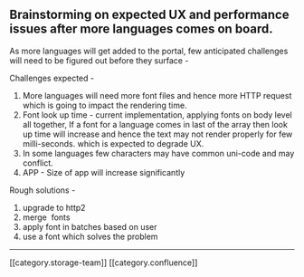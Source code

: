 
## Brainstorming on expected UX and performance issues after more languages comes on board.
As more languages will get added to the portal, few anticipated challenges will need to be figured out before they surface -

Challenges expected - 


1. More languages will need more font files and hence more HTTP request which is going to impact the rendering time.
1. Font look up time - current implementation, applying fonts on body level all together, If a font for a language comes in last of the array then look up time will increase and hence the text may not render properly for few milli-seconds. which is expected to degrade UX. 
1. In some languages few characters may have common uni-code and may conflict.
1. APP - Size of app will increase significantly

Rough solutions -


1. upgrade to http2
1. merge  fonts
1. apply font in batches based on user
1. use a font which solves the problem



*****

[[category.storage-team]] 
[[category.confluence]] 
